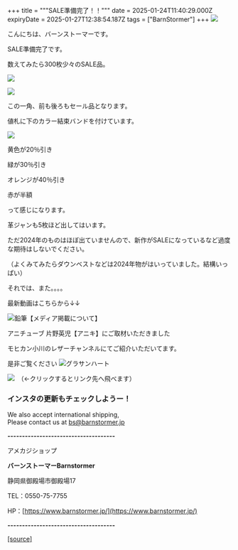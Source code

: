 +++
title = """SALE準備完了！！"""
date = 2025-01-24T11:40:29.000Z
expiryDate = 2025-01-27T12:38:54.187Z
tags = ["BarnStormer"]
+++
[![](https://stat.ameba.jp/user_images/20231023/16/barnstormer-go/b2/03/p/o0420015015354743273.png)](https://ameblo.jp/barnstormer-go/entry-12825670498.html)

こんにちは、バーンストーマーです。

SALE準備完了です。

数えてみたら300枚少々のSALE品。

[![](https://stat.ameba.jp/user_images/20250124/18/barnstormer-go/bf/e3/j/o0466070015536634401.jpg)](https://stat.ameba.jp/user_images/20250124/18/barnstormer-go/bf/e3/j/o0466070015536634401.jpg)

[![](https://stat.ameba.jp/user_images/20250124/18/barnstormer-go/38/12/j/o0466070015536634403.jpg)](https://stat.ameba.jp/user_images/20250124/18/barnstormer-go/38/12/j/o0466070015536634403.jpg)

この一角、前も後ろもセール品となります。

値札に下のカラー結束バンドを付けています。

[![](https://stat.ameba.jp/user_images/20250124/18/barnstormer-go/94/39/j/o0466070015536634962.jpg)](https://stat.ameba.jp/user_images/20250124/18/barnstormer-go/94/39/j/o0466070015536634962.jpg)

黄色が20％引き

緑が30％引き

オレンジが40％引き

赤が半額

って感じになります。

革ジャンも5枚ほど出してはいます。

ただ2024年のものはほぼ出ていませんので、新作がSALEになっているなど過度な期待はしないでください。

（よくみてみたらダウンベストなどは2024年物がはいっていました。結構いっぱい）

それでは、また。。。。

最新動画はこちらから↓↓

![鉛筆](https://stat100.ameba.jp/blog/ucs/img/char/char3/519.png)【メディア掲載について】

アニチューブ 片野英児【アニキ】にご取材いただきました

モヒカン小川のレザーチャンネルにてご紹介いただいてます。

是非ご覧ください ![グラサンハート](https://stat100.ameba.jp/blog/ucs/img/char/char3/148.png)

[![](https://stat.ameba.jp/user_images/20230412/16/barnstormer-go/6a/23/p/o0108010815269242493.png)](https://www.instagram.com/barnstormer_daily/)　（←クリックするとリンク先へ飛べます）

### インスタの更新もチェックしようー！

We also accept international shipping,  
Please contact us at bs@barnstormer.jp

**\-------------------------------------**

アメカジショップ

**バーンストーマーBarnstormer**

静岡県御殿場市御殿場17

TEL：0550-75-7755

HP：[https://www.barnstormer.jp/](https://www.barnstormer.jp/)

**\-------------------------------------**

[[source]](https://ameblo.jp/barnstormer-go/entry-12883708660.html)
